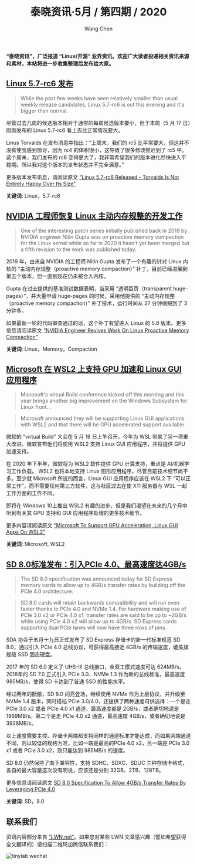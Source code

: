 ﻿---
title: 泰晓资讯·5月 / 第四期 / 2020
author: 'Wang Chen'
group: news
draft: false
top: false
album: 泰晓资讯
layout: weekly
license: "cc-by-nc-nd-4.0"
permalink: /tinylab-weekly-05-4th-2020/
tags:
  - Linux
  - Memory
  - Compaction
  - Microsoft
  - WSL2
  - SD
categories:
  - 泰晓资讯
  - 技术动态
  - 行业动向
---

**“泰晓资讯”，广泛报道 “Linux/开源” 业界资讯。欢迎广大读者投递相关资讯来源和素材，本站将进一步收集整理后发布给大家。**

## [**Linux 5.7-rc6 发布**](https://www.phoronix.com/scan.php?page=news_item&px=Linux-5.7-rc6-Released)

> While the past few weeks have seen relatively smaller than usual weekly release candidates, Linux 5.7-rc6 is out this evening and it's bigger than normal.

尽管过去几周的候选版本相对于通常的每周候选版本要小，但于本周（5 月 17 日）刚刚发布的 Linux 5.7-rc6 看上去比正常情况要大。

Linus Torvalds 在发布消息中指出：“上周末，我们的 rc5 比平常要大，但这并不没有使我感到惊讶，因为 rc4 的体积很小，这导致了很多修改推迟到了 rc5 中。这个周末，我们发布的 rc6 变得更大了，我非常希望我们的版本进化尽快进入平稳期。所以我对这个版本的发布状态并不完全满意。”

更多版本发布讯息，请阅读原文 [“Linux 5.7-rc6 Released - Torvalds Is Not Entirely Happy Over Its Size”](https://www.phoronix.com/scan.php?page=news_item&px=Linux-5.7-rc6-Released)

**关键词**: Linux，5.7-rc6

## [**NVIDIA 工程师恢复 Linux 主动内存规整的开发工作**](https://www.phoronix.com/scan.php?page=news_item&px=NVIDIA-V5-Proactive-Compaction)

> One of the interesting patch series initially published back in 2019 by NVIDIA engineer Nitin Gupta was on proactive memory compaction for the Linux kernel while so far in 2020 it hasn't yet been merged but a fifth revision to the work was published today.

2019 年，由来自 NVIDIA 的工程师 Nitin Gupta 发布了一个有趣的针对 Linux 内核的 “主动内存规整（proactive memory compaction）” 补丁，目前已经进展到第五个版本，但一直到现在仍未被合入内核。

Gupta 在过去提供的基准测试数据表明，当采用 “透明巨页（transparent huge-pages）”，并大量申请 huge-pages 的时候，采用他提供的 “主动内存规整（proactive memory compaction）” 补丁技术，运行时间从 27 分钟缩短到了 3分钟多。

如果最新一轮的代码审查通过的话，这个补丁有望进入 Linux 的 5.8 版本。更多信息请阅读原文 [“NVIDIA Engineer Revives Work On Linux Proactive Memory Compaction”](https://www.phoronix.com/scan.php?page=news_item&px=NVIDIA-V5-Proactive-Compaction)

**关键词**: Linux，Memory，Compaction

## [**Microsoft 在 WSL2 上支持 GPU 加速和 Linux GUI 应用程序**](https://www.phoronix.com/scan.php?page=news_item&px=Linux-GUI-Apps-GPU-WSL2)

> Microsoft's virtual Build conference kicked off this morning and this year brings another big improvement on the Windows Subsystem for Linux front... 

> Microsoft announced they will be supporting Linux GUI applications with WSL2 and that there will be GPU accelerated support available. 

微软的 “virtual Build” 大会在 5 月 19 日上午召开，今年为 WSL 带来了另一项重大改进。微软宣布他们将使用 WSL2 支持 Linux GUI 应用程序，并将提供 GPU 加速支持。

在 2020 年下半年，微软将为 WSL2 软件提供 GPU 计算支持，重点是 AI/机器学习工作负载。 WSL2 也将本地支持 Linux 图形应用程序，尽管目前技术细节尚不多。至少就 Microsoft 所说的而言，Linux GUI 应用程序应该在 WSL2 下 “可以正常工作”，而不需要任何第三方软件，这与社区过去在使 X11 服务器与 WSL 一起工作方面的工作不同。

即将在 Windows 10上推出 WSL2 有趣的进步，但是我们渴望在未来的几个月中听到有关其 GPU 支持和 GUI 应用程序处理的更多技术细节。

更多内容请阅读原文 [“Microsoft To Support GPU Acceleration, Linux GUI Apps On WSL2”](https://www.phoronix.com/scan.php?page=news_item&px=Linux-GUI-Apps-GPU-WSL2)

**关键词**: Microsoft, WSL2

## [**SD 8.0标准发布：引入PCIe 4.0、最高速度达4GB/s**](https://www.phoronix.com/scan.php?page=news_item&px=SD-8.0-Specifcation)

> The SD 8.0 specification was announced today for SD Express memory cards to allow up to 4GB/s transfer rates by building off the PCIe 4.0 architecture. 

> SD 8.0 cards will retain backwards compatibility and will run even faster thanks to PCIe 4.0 and NVMe 1.4. For hardware making use of PCIe 3.0 x2 or PCIe 4.0 x1, transfer rates are said to be up to ~2GB/s while using PCIe 4.0 x2 will allow up to 4GB/s. SD Express cards supporting dual PCIe lanes will now have three rows of pins. 

SDA 协会于五月十九日正式发布了 SD Express 存储卡的新一代标准规范 SD 8.0，通过引入 PCIe 4.0 总线协议，可获得最高接近 4GB/s 的传输速度，媲美旗舰级 SSD 固态硬盘。

2017 年的 SD 6.0 定义了 UHS-III 总线接口，全双工模式速度可达 624MB/s。2018年的 SD 7.0 正式引入 PCIe 3.0、NVMe 1.3 作为新的总线标准，最高速度 985MB/s，使得 SD 卡达到了普通 SSD 的性能水平。

经过两年的酝酿，SD 8.0 闪亮登场，继续使用 NVMe 作为上层协议，并升级至 NVMe 1.4 版本，同时搭档 PCIe 3.0/4.0，还提供了两种速度可供选择：一个是走 PCIe 3.0 x2 或者 PCIe 4.0 x1 通道，最高速度都是 2GB/s，或者确切地说是 1969MB/s。第二个是走 PCIe 4.0 x2 通道，最高速度 4GB/s，或者确切地说是 3938MB/s。

以上速度需要主控、存储卡两端都支持同样的通道标准才能达成，而如果两端通道不同，则以较低的规格为准，比如一端是最高的PCIe 4.0 x2，另一端是 PCIe 3.0 x1 或者 PCIe 3.0 x2，则只能达到 985MB/s 的速度。

SD 8.0 仍然保持了向下兼容性，支持 SDHC、SDXC、SDUC 三种存储卡格式，各自的最大容量这次没有明说，应该还是分别 32GB、2TB、128TB。

更多信息请阅读原文 [SD 8.0 Specification To Allow 4GB/s Transfer Rates By Leveraging PCIe 4.0](https://www.phoronix.com/scan.php?page=news_item&px=SD-8.0-Specifcation)

**关键词**: SD，8.0

## 联系我们

资讯内容部分来自 [“LWN.net“](https://lwn.net/)。如果您对某些 LWN 文章感兴趣（譬如希望获得全文翻译的）请扫描二维码加微信联系我们：

![tinylab wechat](/images/wechat/tinylab.jpg)
